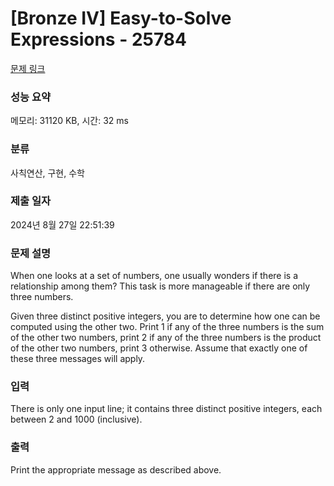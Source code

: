 # [Bronze IV] Easy-to-Solve Expressions - 25784 

[문제 링크](https://www.acmicpc.net/problem/25784) 

### 성능 요약

메모리: 31120 KB, 시간: 32 ms

### 분류

사칙연산, 구현, 수학

### 제출 일자

2024년 8월 27일 22:51:39

### 문제 설명

<p>When one looks at a set of numbers, one usually wonders if there is a relationship among them? This task is more manageable if there are only three numbers.</p>

<p>Given three distinct positive integers, you are to determine how one can be computed using the other two. Print 1 if any of the three numbers is the sum of the other two numbers, print 2 if any of the three numbers is the product of the other two numbers, print 3 otherwise. Assume that exactly one of these three messages will apply.</p>

### 입력 

 <p>There is only one input line; it contains three distinct positive integers, each between 2 and 1000 (inclusive).</p>

### 출력 

 <p>Print the appropriate message as described above.</p>

